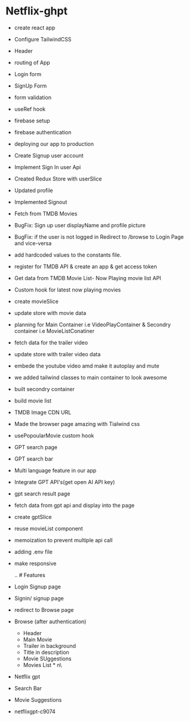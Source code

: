 # Netflix-ghpt

- create react app
- Configure TailwindCSS
- Header
- routing of App
- Login form
- SignUp Form
- form validation
- useRef hook
- firebase setup
- firebase authentication
- deploying our app to production
- Create Signup user account
- Implement Sign In user Api
- Created Redux Store with userSlice
- Updated profile
- Implemented Signout
- Fetch from TMDB Movies
- BugFix: Sign up user displayName and profile picture
- BugFix: if the user is not logged in Redirect to /browse to Login Page and vice-versa
- add hardcoded values to the constants file.
- register for TMDB API & create an app & get access token
- Get data from TMDB Movie List- Now Playing movie list API
- Custom hook for latest now playing movies
- create movieSlice
- update store with movie data
- planning for Main Container i.e VideoPlayContainer & Secondry container i.e MovieListConatiner
- fetch data for the trailer video
- update store with trailer video data
- embede the youtube video amd make it autoplay and mute
- we added tailwind classes to main container to look awesome
- built secondry container
- build movie list
- TMDB Image CDN URL
- Made the browser page amazing with Tialwind css
- usePopoularMovie custom hook
- GPT search page
- GPT search bar
- Multi language feature in our app
- Integrate GPT API's(get open AI API key)
- gpt search result page
- fetch data from gpt api and display into the page
- create gptSlice
- reuse movieList component
- memoization to prevent multiple api call
- adding .env file
- make responsive

  .. # Features

- Login Signup page
- Signin/ signup page
- redirect to Browse page
- Browse (after authentication)

  - Header
  - Main Movie
  - Trailer in background
  - Title in description
  - Movie SUggestions
  - Movies List \* n\

- Netflix gpt
- Search Bar
- Movie Suggestions

- netflixgpt-c9074
